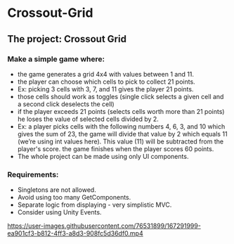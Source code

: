 # Crossout-Grid

## The project: Crossout Grid

### Make a simple game where:
* the game generates a grid 4x4 with values between 1 and 11.
* the player can choose which cells to pick to collect 21 points.
* Ex: picking 3 cells with 3, 7, and 11 gives the player 21 points.
* those cells should work as toggles (single click selects a given cell and a second click deselects the cell)
* if the player exceeds 21 points (selects cells worth more than 21 points) he loses the value of selected cells divided by 2.
* Ex: a player picks cells with the following numbers 4, 6, 3, and 10 which gives the sum of 23, the game will divide that value by 2 which equals 11 (we’re using int values here). This value (11) will be subtracted from the player's score.
the game finishes when the player scores 60 points.
* The whole project can be made using only UI components.


### Requirements:
* Singletons are not allowed.
* Avoid using too many GetComponents.
* Separate logic from displaying - very simplistic MVC.
* Consider using Unity Events.



https://user-images.githubusercontent.com/76531899/167291999-ea901cf3-b812-4ff3-a8d3-908fc5d36df0.mp4

